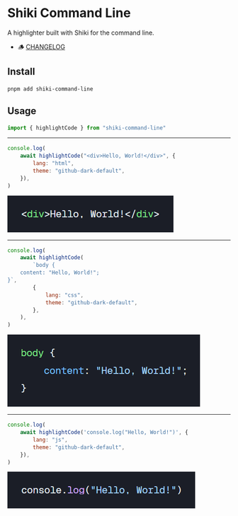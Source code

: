 # Shiki Command Line

A highlighter built with Shiki for the command line.

- 🪵 [CHANGELOG](/CHANGELOG.md)

## Install

```bash
pnpm add shiki-command-line
```

## Usage

```js
import { highlightCode } from "shiki-command-line"
```

---

```js
console.log(
    await highlightCode("<div>Hello, World!</div>", {
        lang: "html",
        theme: "github-dark-default",
    }),
)
```

![](/assets/html.png)

---

```js
console.log(
    await highlightCode(
        `body {
    content: "Hello, World!";
}`,
        {
            lang: "css",
            theme: "github-dark-default",
        },
    ),
)
```

![](/assets/css.png)

---

```js
console.log(
    await highlightCode('console.log("Hello, World!")', {
        lang: "js",
        theme: "github-dark-default",
    }),
)
```

![](/assets/js.png)
